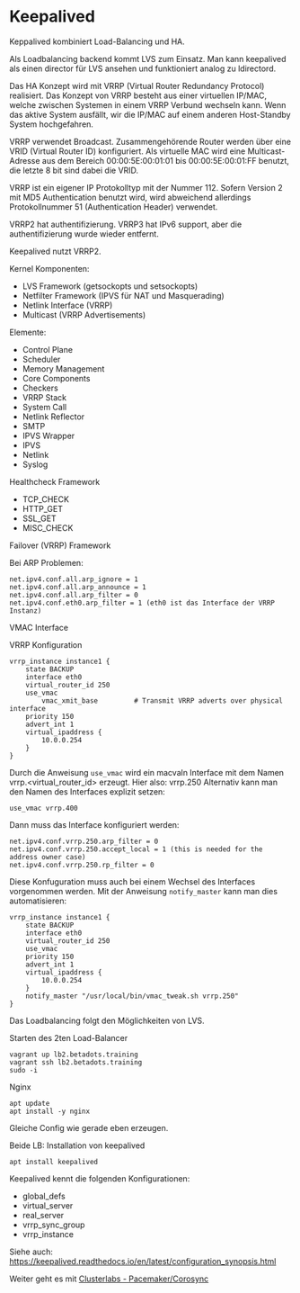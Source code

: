 # Keepalived

Keppalived kombiniert Load-Balancing und HA.

Als Loadbalancing backend kommt LVS zum Einsatz. Man kann keepalived als einen director für LVS ansehen und funktioniert analog zu ldirectord.

Das HA Konzept wird mit VRRP (Virtual Router Redundancy Protocol) realisiert.
Das Konzept von VRRP besteht aus einer virtuellen IP/MAC, welche zwischen Systemen in einem VRRP Verbund wechseln kann.
Wenn das aktive System ausfällt, wir die IP/MAC auf einem anderen Host-Standby System hochgefahren.

VRRP verwendet Broadcast. Zusammengehörende Router werden über eine VRID (Virtual Router ID) konfiguriert.
Als virtuelle MAC wird eine Multicast-Adresse aus dem Bereich 00:00:5E:00:01:01 bis 00:00:5E:00:01:FF benutzt, die letzte 8 bit sind dabei die VRID.

VRRP ist ein eigener IP Protokolltyp mit der Nummer 112. Sofern Version 2 mit MD5 Authentication benutzt wird, wird abweichend allerdings Protokollnummer 51 (Authentication Header) verwendet.

VRRP2 hat authentifizierung.
VRRP3 hat IPv6 support, aber die authentifizierung wurde wieder entfernt.

Keepalived nutzt VRRP2.

Kernel Komponenten:

- LVS Framework (getsockopts und setsockopts)
- Netfilter Framework (IPVS für NAT und Masquerading)
- Netlink Interface (VRRP)
- Multicast (VRRP Advertisements)

Elemente:

- Control Plane
- Scheduler
- Memory Management
- Core Components
- Checkers
- VRRP Stack
- System Call
- Netlink Reflector
- SMTP
- IPVS Wrapper
- IPVS
- Netlink
- Syslog

Healthcheck Framework

- TCP_CHECK
- HTTP_GET
- SSL_GET
- MISC_CHECK

Failover (VRRP) Framework

Bei ARP Problemen:

    net.ipv4.conf.all.arp_ignore = 1
    net.ipv4.conf.all.arp_announce = 1
    net.ipv4.conf.all.arp_filter = 0
    net.ipv4.conf.eth0.arp_filter = 1 (eth0 ist das Interface der VRRP Instanz)

VMAC Interface

VRRP Konfiguration

    vrrp_instance instance1 {
        state BACKUP
        interface eth0
        virtual_router_id 250
        use_vmac
            vmac_xmit_base         # Transmit VRRP adverts over physical interface
        priority 150
        advert_int 1
        virtual_ipaddress {
            10.0.0.254
        }
    }

Durch die Anweisung `use_vmac` wird ein macvaln Interface mit dem Namen vrrp.<virtual_router_id> erzeugt. Hier also: vrrp.250
Alternativ kann man den Namen des Interfaces explizit setzen:

    use_vmac vrrp.400

Dann muss das Interface konfiguriert werden:

    net.ipv4.conf.vrrp.250.arp_filter = 0
    net.ipv4.conf.vrrp.250.accept_local = 1 (this is needed for the address owner case)
    net.ipv4.conf.vrrp.250.rp_filter = 0

Diese Konfuguration muss auch bei einem Wechsel des Interfaces vorgenommen werden.
Mit der Anweisung `notify_master` kann man dies automatisieren:

    vrrp_instance instance1 {
        state BACKUP
        interface eth0
        virtual_router_id 250
        use_vmac
        priority 150
        advert_int 1
        virtual_ipaddress {
            10.0.0.254
        }
        notify_master "/usr/local/bin/vmac_tweak.sh vrrp.250"
    }

Das Loadbalancing folgt den Möglichkeiten von LVS.

Starten des 2ten Load-Balancer

    vagrant up lb2.betadots.training
    vagrant ssh lb2.betadots.training
    sudo -i

Nginx

    apt update
    apt install -y nginx

Gleiche Config wie gerade eben erzeugen.

Beide LB: Installation von keepalived

    apt install keepalived

Keepalived kennt die folgenden Konfigurationen:

- global_defs
- virtual_server
- real_server
- vrrp_sync_group
- vrrp_instance

Siehe auch: <https://keepalived.readthedocs.io/en/latest/configuration_synopsis.html>

Weiter geht es mit [Clusterlabs - Pacemaker/Corosync](../06_Clusterlabs)
